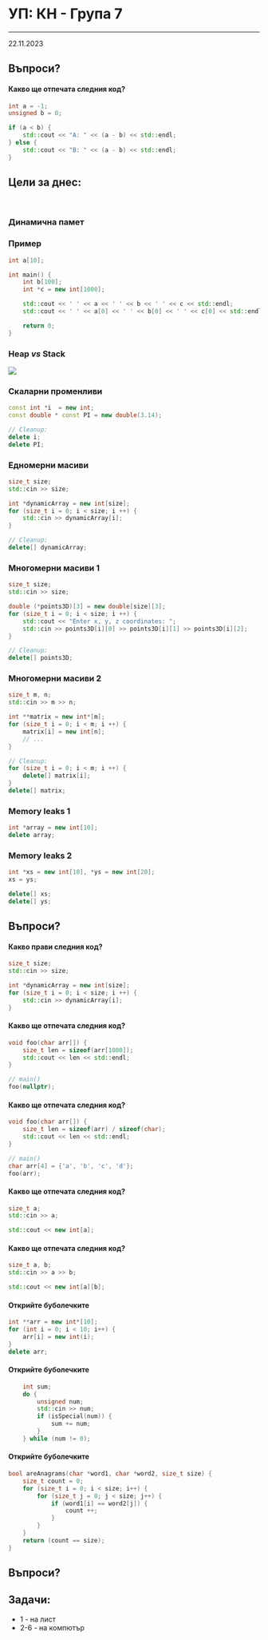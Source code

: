 [comment]: # (Set the theme:)
[comment]: # (THEME = white)
[comment]: # (CODE_THEME = github)
<!-- [comment]: # (CODE_THEME = monokai-sublime) -->
[comment]: # (The list of themes is at https://revealjs.com/themes/)
[comment]: # (The list of code themes is at https://highlightjs.org/)
[comment]: # (Pass optional settings to reveal.js:)
[comment]: # (controls: true)
[comment]: # (keyboard: true)
[comment]: # (markdown: { smartypants: true })
[comment]: # (hash: false)
[comment]: # (respondToHashChanges: false)
[comment]: # (Other settings are documented at https://revealjs.com/config/)

# УП: КН - Група 7
------

22.11.2023

[comment]: # (!!!)

## Въпроси?

[comment]: # (!!!)

#### Какво ще отпечата следния код?

```cpp
int a = -1;
unsigned b = 0;

if (a < b) {
    std::cout << "A: " << (a - b) << std::endl;
} else {
    std::cout << "B: " << (a - b) << std::endl;
}
```

[comment]: # (!!!)

## Цели за днес:
<br/>

### Динамична памет

[comment]: # (!!!)

### Пример

```cpp
int a[10];

int main() {
    int b[100];
    int *c = new int[1000];

    std::cout << ' ' << a << ' ' << b << ' ' << c << std::endl;
    std::cout << ' ' << a[0] << ' ' << b[0] << ' ' << c[0] << std::endl;

    return 0;
}
```

[comment]: # (!!!)

### Heap _vs_ Stack

![](images/heap_vs_stack.png)

[comment]: # (!!!)

### Скаларни променливи

```cpp
const int *i  = new int;
const double * const PI = new double(3.14);

// Cleanup:
delete i;
delete PI;
```

[comment]: # (!!!)

### Едномерни масиви

```cpp
size_t size;
std::cin >> size;

int *dynamicArray = new int[size];
for (size_t i = 0; i < size; i ++) {
    std::cin >> dynamicArray[i];
}

// Cleanup:
delete[] dynamicArray;
```

[comment]: # (!!!)

### Многомерни масиви 1

```cpp
size_t size;
std::cin >> size;

double (*points3D)[3] = new double[size][3];
for (size_t i = 0; i < size; i ++) {
    std::cout << "Enter x, y, z coordinates: ";
    std::cin >> points3D[i][0] >> points3D[i][1] >> points3D[i][2];
}

// Cleanup:
delete[] points3D;
```
[comment]: # (!!!)

### Многомерни масиви 2

```cpp
size_t m, n;
std::cin >> m >> n;

int **matrix = new int*[m];
for (size_t i = 0; i < m; i ++) {
    matrix[i] = new int[n];
    // ...
}

// Cleanup:
for (size_t i = 0; i < m; i ++) {
    delete[] matrix[i];
}
delete[] matrix;
```

[comment]: # (!!!)

### Memory leaks 1

```cpp
int *array = new int[10];
delete array;
```

[comment]: # (!!!)

### Memory leaks 2

```cpp
int *xs = new int[10], *ys = new int[20];
xs = ys;

delete[] xs;
delete[] ys;
```

[comment]: # (!!!)

## Въпроси?

[comment]: # (!!!)

#### Какво прави следния код?

```cpp
size_t size;
std::cin >> size;

int *dynamicArray = new int[size];
for (size_t i = 0; i < size; i ++) {
    std::cin >> dynamicArray[i];
}
```

[comment]: # (!!!)

#### Какво ще отпечата следния код?

```cpp
void foo(char arr[]) {
    size_t len = sizeof(arr[1000]);
    std::cout << len << std::endl;
}

// main()
foo(nullptr);
```

[comment]: # (!!!)

#### Какво ще отпечата следния код?

```cpp
void foo(char arr[]) {
    size_t len = sizeof(arr) / sizeof(char);
    std::cout << len << std::endl;
}

// main()
char arr[4] = {'a', 'b', 'c', 'd'};
foo(arr);
```

[comment]: # (!!!)

#### Какво ще отпечата следния код?

```cpp
size_t a;
std::cin >> a;

std::cout << new int[a];
```

[comment]: # (!!!)

#### Какво ще отпечата следния код?

```cpp
size_t a, b;
std::cin >> a >> b;

std::cout << new int[a][b];
```

[comment]: # (!!!)

#### Открийте буболечките

```cpp
int **arr = new int*[10];
for (int i = 0; i < 10; i++) {
    arr[i] = new int(i);
}
delete arr;
```

[comment]: # (!!!)

#### Открийте буболечките

```cpp
    int sum;
    do {
        unsigned num;
        std::cin >> num;
        if (isSpecial(num)) {
            sum += num;
        }
    } while (num != 0);
```

[comment]: # (!!!)

#### Открийте буболечките

```cpp
bool areAnagrams(char *word1, char *word2, size_t size) {
    size_t count = 0;
    for (size_t i = 0; i < size; i++) {
        for (size_t j = 0; j < size; j++) {
            if (word1[i] == word2[j]) {
                count ++;
            }
        }
    }
    return (count == size);
}
```

[comment]: # (!!!)

## Въпроси?

[comment]: # (!!!)

## Задачи:

- 1 - на лист
- 2-6 - на компютър

[comment]: # (!!!)
